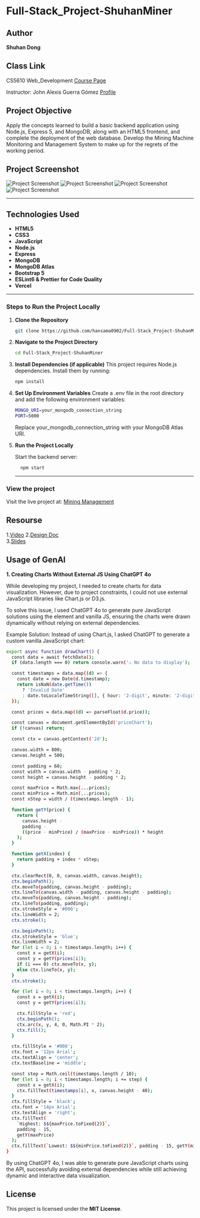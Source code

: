 # Full-Stack_Project-ShuhanMiner

## Author

**Shuhan Dong**

## Class Link

CS5610 Web_Development [Course Page](https://johnguerra.co/classes/webDevelopment_spring_2025/)

Instructor: John Alexis Guerra Gómez [Profile](https://johnguerra.co/)

## Project Objective

Apply the concepts learned to build a basic backend application using Node.js, Express 5, and MongoDB, along with an HTML5 frontend, and complete the deployment of the web database. Develop the Mining Machine Monitoring and Management System to make up for the regrets of the working period.

## Project Screenshot

![Project Screenshot](https://raw.githubusercontent.com/hansama0902/Full-Stack_Project-ShuhanMiner/refs/heads/main/screenshot/screen1.png)
![Project Screenshot](https://raw.githubusercontent.com/hansama0902/Full-Stack_Project-ShuhanMiner/refs/heads/main/screenshot/screen2.png)
![Project Screenshot](https://raw.githubusercontent.com/hansama0902/Full-Stack_Project-ShuhanMiner/refs/heads/main/screenshot/screen3.png)
![Project Screenshot](https://raw.githubusercontent.com/hansama0902/Full-Stack_Project-ShuhanMiner/refs/heads/main/screenshot/screen4.png)

---

## Technologies Used

- **HTML5**
- **CSS3**
- **JavaScript**
- **Node.js**
- **Express**
- **MongoDB**
- **MongoDB Atlas**
- **Bootstrap 5**
- **ESLint6 & Prettier for Code Quality**
- **Vercel**

---

### Steps to Run the Project Locally

1. **Clone the Repository**

   ```bash
   git clone https://github.com/hansama0902/Full-Stack_Project-ShuhanMiner.git
   ```

2. **Navigate to the Project Directory**

   ```bash
   cd Full-Stack_Project-ShuhanMiner
   ```

3. **Install Dependencies (if applicable)**
   This project requires Node.js dependencies. Install them by running:

   ```bash
   npm install
   ```

4. **Set Up Environment Variables**
   Create a .env file in the root directory and add the following environment variables:

   ```bash
   MONGO_URI=your_mongodb_connection_string
   PORT=5000
   ```

   Replace your_mongodb_connection_string with your MongoDB Atlas URI.

5. **Run the Project Locally**

   Start the backend server:

   ```bash
     npm start
   ```

   ***

### View the project

Visit the live project at: [Mining Management](https://full-stack-project-shuhan-miner-3pq8m9zv2-hansama0902s-projects.vercel.app/)

## Resourse

1.[Video](https://youtu.be/3nr9eM7YlWA) 
2.[Design Doc](https://github.com/hansama0902/Full-Stack_Project-ShuhanMiner/blob/main/docs/Design%20Document.pdf)  
3.[Slides](https://docs.google.com/presentation/d/1M8-rw_8FNOXsD08S19G1zejjg_alLBsCtnAvHSIhPYI/edit?usp=sharing)

## Usage of GenAI

**1. Creating Charts Without External JS Using ChatGPT 4o**

While developing my project, I needed to create charts for data visualization. However, due to project constraints, I could not use external JavaScript libraries like Chart.js or D3.js.

To solve this issue, I used ChatGPT 4o to generate pure JavaScript solutions using the <canvas> element and vanilla JS, ensuring the charts were drawn dynamically without relying on external dependencies.

Example Solution:
Instead of using Chart.js, I asked ChatGPT to generate a custom vanilla JavaScript chart:

```bash
export async function drawChart() {
  const data = await fetchData();
  if (data.length === 0) return console.warn('⚠️ No data to display');

  const timestamps = data.map((d) => {
    const date = new Date(d.timestamp);
    return isNaN(date.getTime())
      ? 'Invalid Date'
      : date.toLocaleTimeString([], { hour: '2-digit', minute: '2-digit' });
  });

  const prices = data.map((d) => parseFloat(d.price));

  const canvas = document.getElementById('priceChart');
  if (!canvas) return;

  const ctx = canvas.getContext('2d');

  canvas.width = 800;
  canvas.height = 500;

  const padding = 60;
  const width = canvas.width - padding * 2;
  const height = canvas.height - padding * 2;

  const maxPrice = Math.max(...prices);
  const minPrice = Math.min(...prices);
  const xStep = width / (timestamps.length - 1);

  function getY(price) {
    return (
      canvas.height -
      padding -
      ((price - minPrice) / (maxPrice - minPrice)) * height
    );
  }

  function getX(index) {
    return padding + index * xStep;
  }

  ctx.clearRect(0, 0, canvas.width, canvas.height);
  ctx.beginPath();
  ctx.moveTo(padding, canvas.height - padding);
  ctx.lineTo(canvas.width - padding, canvas.height - padding);
  ctx.moveTo(padding, canvas.height - padding);
  ctx.lineTo(padding, padding);
  ctx.strokeStyle = '#000';
  ctx.lineWidth = 2;
  ctx.stroke();

  ctx.beginPath();
  ctx.strokeStyle = 'blue';
  ctx.lineWidth = 2;
  for (let i = 0; i < timestamps.length; i++) {
    const x = getX(i);
    const y = getY(prices[i]);
    if (i === 0) ctx.moveTo(x, y);
    else ctx.lineTo(x, y);
  }
  ctx.stroke();

  for (let i = 0; i < timestamps.length; i++) {
    const x = getX(i);
    const y = getY(prices[i]);

    ctx.fillStyle = 'red';
    ctx.beginPath();
    ctx.arc(x, y, 4, 0, Math.PI * 2);
    ctx.fill();
  }

  ctx.fillStyle = '#000';
  ctx.font = '12px Arial';
  ctx.textAlign = 'center';
  ctx.textBaseline = 'middle';

  const step = Math.ceil(timestamps.length / 10);
  for (let i = 0; i < timestamps.length; i += step) {
    const x = getX(i);
    ctx.fillText(timestamps[i], x, canvas.height - 40);
  }
  ctx.fillStyle = 'black';
  ctx.font = '14px Arial';
  ctx.textAlign = 'right';
  ctx.fillText(
    `Highest: $${maxPrice.toFixed(2)}`,
    padding - 15,
    getY(maxPrice)
  );
  ctx.fillText(`Lowest: $${minPrice.toFixed(2)}`, padding - 15, getY(minPrice));
}

```

By using ChatGPT 4o, I was able to generate pure JavaScript charts using the <canvas> API, successfully avoiding external dependencies while still achieving dynamic and interactive data visualization.

## License

This project is licensed under the **MIT License**.
